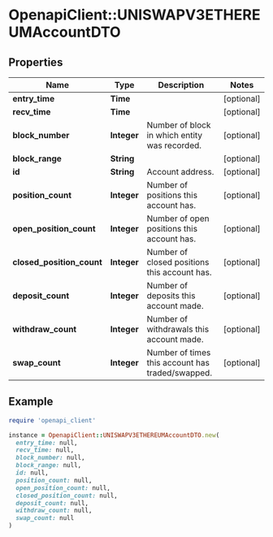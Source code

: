 # OpenapiClient::UNISWAPV3ETHEREUMAccountDTO

## Properties

| Name | Type | Description | Notes |
| ---- | ---- | ----------- | ----- |
| **entry_time** | **Time** |  | [optional] |
| **recv_time** | **Time** |  | [optional] |
| **block_number** | **Integer** | Number of block in which entity was recorded. | [optional] |
| **block_range** | **String** |  | [optional] |
| **id** | **String** | Account address. | [optional] |
| **position_count** | **Integer** | Number of positions this account has. | [optional] |
| **open_position_count** | **Integer** | Number of open positions this account has. | [optional] |
| **closed_position_count** | **Integer** | Number of closed positions this account has. | [optional] |
| **deposit_count** | **Integer** | Number of deposits this account made. | [optional] |
| **withdraw_count** | **Integer** | Number of withdrawals this account made. | [optional] |
| **swap_count** | **Integer** | Number of times this account has traded/swapped. | [optional] |

## Example

```ruby
require 'openapi_client'

instance = OpenapiClient::UNISWAPV3ETHEREUMAccountDTO.new(
  entry_time: null,
  recv_time: null,
  block_number: null,
  block_range: null,
  id: null,
  position_count: null,
  open_position_count: null,
  closed_position_count: null,
  deposit_count: null,
  withdraw_count: null,
  swap_count: null
)
```

